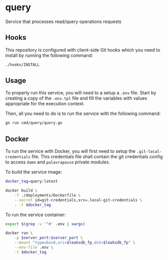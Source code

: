 # query

Service that processes read/query operations requests

## Hooks

This repository is configured with client-side Git hooks which you need to install by running the following command:

```bash
./hooks/INSTALL
```

## Usage

To properly run this service, you will need to a setup a `.env` file. Start by creating a copy of the `.env.tpl` file and fill the variables with values appropriate for the execution context.

Then, all you need to do is to run the service with the following command:

```bash
go run cmd/query/query.go
```

## Docker

To run the service with Docker, you will first need to setup the `.git-local-credentials` file. This credentials file shall contain the git credentials config to access `damn` and `palavrapasse` private modules.

To build the service image:

```bash
docker_tag=query:latest

docker build \
    -f ./deployments/Dockerfile \
    --secret id=git-credentials,src=.local-git-credentials \
    . -t $docker_tag
```

To run the service container:

```bash
export $(grep -v '^#' .env | xargs)

docker run \
    -p $server_port:$server_port \
    --mount "type=bind,src=$leaksdb_fp,dst=$leaksdb_fp" \
    --env-file .env \
    -t $docker_tag
```